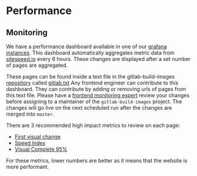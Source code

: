 # Performance

## Monitoring

We have a performance dashboard available in one of our [grafana instances](https://dashboards.gitlab.net/d/1EBTz3Dmz/sitespeed-page-summary?orgId=1). This dashboard automatically aggregates metric data from [sitespeed.io](https://sitespeed.io) every 6 hours. These changes are displayed after a set number of pages are aggregated.

These pages can be found inside a text file in the gitlab-build-images [repository](https://gitlab.com/gitlab-org/gitlab-build-images) called [gitlab.txt](https://gitlab.com/gitlab-org/gitlab-build-images/blob/master/scripts/gitlab.txt)
Any frontend engineer can contribute to this dashboard. They can contribute by adding or removing urls of pages from this text file. Please have a [frontend monitoring expert](https://about.gitlab.com/team) review your changes before assigning to a maintainer of the `gitlab-build-images` project. The changes will go live on the next scheduled run after the changes are merged into `master`.

There are 3 recommended high impact metrics to review on each page:

- [First visual change](https://developers.google.com/web/tools/lighthouse/audits/first-meaningful-paint)
- [Speed Index](https://sites.google.com/a/webpagetest.org/docs/using-webpagetest/metrics/speed-index)
- [Visual Complete 95%](https://sites.google.com/a/webpagetest.org/docs/using-webpagetest/metrics/speed-index)

For these metrics, lower numbers are better as it means that the website is more performant.
